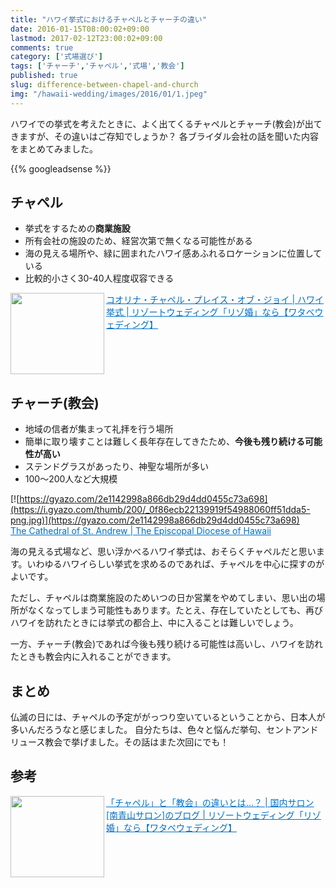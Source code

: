 ```yaml
---
title: "ハワイ挙式におけるチャペルとチャーチの違い"
date: 2016-01-15T08:00:02+09:00
lastmod: 2017-02-12T23:00:02+09:00
comments: true
category: ['式場選び']
tags: ['チャーチ','チャペル','式場','教会']
published: true
slug: difference-between-chapel-and-church
img: "/hawaii-wedding/images/2016/01/1.jpeg"
---
```


ハワイでの挙式を考えたときに、よく出てくるチャペルとチャーチ(教会)が出てきますが、その違いはご存知でしょうか？
各ブライダル会社の話を聞いた内容をまとめてみました。

<!--more-->
{{% googleadsense %}}

## チャペル
- 挙式をするための**商業施設**
- 所有会社の施設のため、経営次第で無くなる可能性がある
- 海の見える場所や、緑に囲まれたハワイ感あふれるロケーションに位置している
- 比較的小さく30-40人程度収容できる

<a href="http://www.watabe-wedding.co.jp/resort_wedding/hawaii/ko_olina/" target="_blank"><img class="alignleft" src="/hawaii-wedding/images/2016/01/1.jpeg" alt="" width="150" height="130" align="left" border="0" /></a><a style="color: #0070c5;" href="http://www.watabe-wedding.co.jp/resort_wedding/hawaii/ko_olina/" target="_blank">コオリナ・チャペル・プレイス・オブ・ジョイ | ハワイ挙式 | リゾートウェディング「リゾ婚」なら【ワタベウェディング】</a><br style="clear: both;" />


## チャーチ(教会)
- 地域の信者が集まって礼拝を行う場所
- 簡単に取り壊すことは難しく長年存在してきたため、**今後も残り続ける可能性が高い**
- ステンドグラスがあったり、神聖な場所が多い
- 100〜200人など大規模


[![https://gyazo.com/2e1142998a866db29d4dd0455c73a698](https://i.gyazo.com/thumb/200/_0f86ecb22139919f54988060ff51dda5-png.jpg)](https://gyazo.com/2e1142998a866db29d4dd0455c73a698)  
<a style="color: #0070c5;" href="http://www.thecathedralofstandrew.org/" target="_blank">The Cathedral of St. Andrew | The Episcopal Diocese of Hawaii</a>



海の見える式場など、思い浮かべるハワイ挙式は、おそらくチャペルだと思います。いわゆるハワイらしい挙式を求めるのであれば、チャペルを中心に探すのがよいです。

ただし、チャペルは商業施設のためいつの日か営業をやめてしまい、思い出の場所がなくなってしまう可能性もあります。たとえ、存在していたとしても、再びハワイを訪れたときには挙式の都合上、中に入ることは難しいでしょう。

一方、チャーチ(教会)であれば今後も残り続ける可能性は高いし、ハワイを訪れたときも教会内に入れることができます。


## まとめ

仏滅の日には、チャペルの予定ががっつり空いているということから、日本人が多いんだろうなと感じました。
自分たちは、色々と悩んだ挙句、セントアンドリュース教会で挙げました。その話はまた次回にでも！

## 参考
<a href="http://www.watabe-wedding.co.jp/trend/shop-minamiaoyama/2014/04/post_24.html" target="_blank"><img class="alignleft" src="/hawaii-wedding/images/2016/01/3.jpeg" alt="" width="150" height="130" align="left" border="0" /></a><a style="color: #0070c5;" href="http://www.watabe-wedding.co.jp/trend/shop-minamiaoyama/2014/04/post_24.html" target="_blank">「チャペル」と「教会」の違いとは...？ | 国内サロン[南青山サロン]のブログ | リゾートウェディング「リゾ婚」なら【ワタベウェディング】</a>
<br style="clear: both;" />